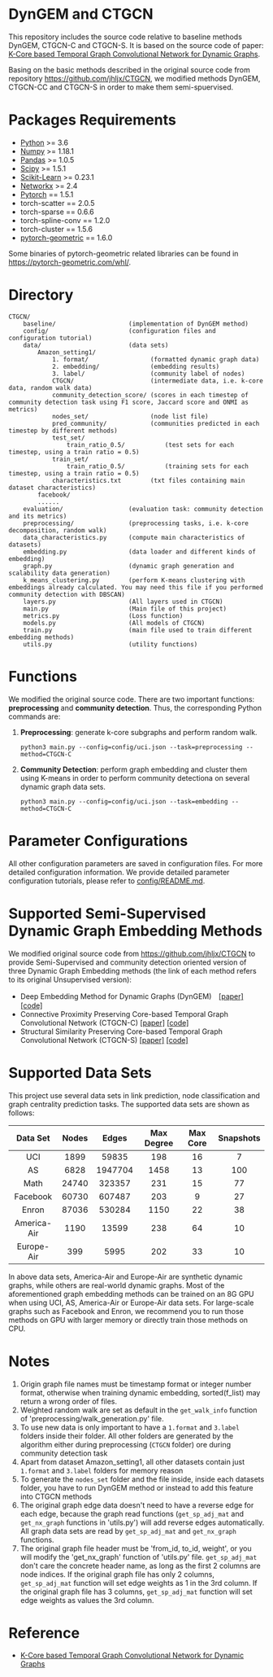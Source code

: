# DynGEM and CTGCN
This repository includes the source code relative to baseline methods DynGEM, CTGCN-C and CTGCN-S. It is based on the source code of paper: [K-Core based Temporal Graph Convolutional Network for Dynamic Graphs](https://ieeexplore.ieee.org/document/9240056).

Basing on the basic methods described in the original source code from repository https://github.com/jhljx/CTGCN, we modified methods DynGEM, CTGCN-CC and CTGCN-S in order to make them semi-spuervised.

# Packages Requirements
- [Python](https://www.python.org/downloads/) >= 3.6
- [Numpy](https://github.com/numpy/numpy) >= 1.18.1
- [Pandas](https://github.com/pandas-dev/pandas) >= 1.0.5
- [Scipy](https://github.com/scipy/scipy) >= 1.5.1
- [Scikit-Learn](https://github.com/scikit-learn/scikit-learn) >= 0.23.1
- [Networkx](https://github.com/networkx/networkx) >= 2.4
- [Pytorch](https://github.com/pytorch/pytorch) == 1.5.1
- torch-scatter == 2.0.5
- torch-sparse == 0.6.6
- torch-spline-conv == 1.2.0
- torch-cluster == 1.5.6
- [pytorch-geometric](https://github.com/rusty1s/pytorch_geometric) == 1.6.0

Some binaries of pytorch-geometric related libraries can be found in 
https://pytorch-geometric.com/whl/.

# Directory
    
    CTGCN/    
        baseline/                    (implementation of DynGEM method)  
        config/                      (configuration files and configuration tutorial)
        data/                        (data sets)  
            Amazon_setting1/
                1. format/                 (formatted dynamic graph data)  
                2. embedding/              (embedding results)  
                3. label/                  (community label of nodes)
                CTGCN/                     (intermediate data, i.e. k-core data, random walk data)
                community_detection_score/ (scores in each timestep of community detection task using F1 score, Jaccard score and ONMI as metrics)
                nodes_set/                 (node list file)    
                pred_community/            (communities predicted in each timestep by different methods)
                test_set/
                    train_ratio_0.5/           (test sets for each timestep, using a train ratio = 0.5)
                train_set/
                    train_ratio_0.5/           (training sets for each timestep, using a train ratio = 0.5)
                characteristics.txt        (txt files containing main dataset characteristics)
            facebook/
            ......
        evaluation/                  (evaluation task: community detection and its metrics)  
        preprocessing/               (preprocessing tasks, i.e. k-core decomposition, random walk)
        data_characteristics.py      (compute main characteristics of datasets)
        embedding.py                 (data loader and different kinds of embedding)  
        graph.py                     (dynamic graph generation and scalability data generation)  
        k_means_clustering.py        (perform K-means clustering with embeddings already calculated. You may need this file if you performed community detection with DBSCAN)
        layers.py                    (All layers used in CTGCN)  
        main.py                      (Main file of this project)
        metrics.py                   (Loss function)  
        models.py                    (All models of CTGCN)  
        train.py                     (main file used to train different embedding methods)  
        utils.py                     (utility functions)          

# Functions

We modified the original source code. There are two important functions: **preprocessing** and **community detection**. Thus, the corresponding Python commands are:

1. **Preprocessing**: generate k-core subgraphs and perform random walk.

       python3 main.py --config=config/uci.json --task=preprocessing --method=CTGCN-C

2. **Community Detection**: perform graph embedding and cluster them using K-means in order to perform community detectiona on several dynamic graph data sets.

       python3 main.py --config=config/uci.json --task=embedding --method=CTGCN-C

# Parameter Configurations

All other configuration parameters are saved in configuration files. For more detailed configuration information. We provide detailed parameter configuration tutorials, please refer to [config/README.md](https://github.com/jhljx/CTGCN/tree/master/config). 

# Supported Semi-Supervised Dynamic Graph Embedding Methods

We modified original source code from https://github.com/jhljx/CTGCN to provide Semi-Supervised and community detection oriented version of three Dynamic Graph Embedding methods (the link of each method refers to its original Unsupervised version):

- Deep Embedding Method for Dynamic Graphs (DynGEM)　[\[paper\]](https://arxiv.org/abs/1805.11273)　[\[code\]](https://github.com/jhljx/CTGCN/blob/master/baseline/dynGEM.py)      
- Connective Proximity Preserving Core-based Temporal Graph Convolutional Network (CTGCN-C)   [\[paper\]](https://arxiv.org/abs/2003.09902)   [\[code\]](https://github.com/jhljx/CTGCN)
- Structural Similarity Preserving Core-based Temporal Graph Convolutional Network (CTGCN-S)   [\[paper\]](https://arxiv.org/abs/2003.09902)   [\[code\]](https://github.com/jhljx/CTGCN)

# Supported Data Sets

This project use several data sets in link prediction, node classification and graph centrality prediction tasks. The supported data sets are shown as follows:

| **Data Set** | **Nodes** | **Edges** | **Max Degree** | **Max Core** | **Snapshots** |
|:----:|:----:| :----: | :----: |:----: |:----: |
| UCI | 1899 | 59835 | 198 | 16 | 7 |
| AS  | 6828 | 1947704 | 1458 | 13 | 100 |
| Math | 24740 | 323357 | 231 | 15 | 77 |
| Facebook | 60730 | 607487 | 203 | 9 | 27 |
| Enron | 87036 | 530284 | 1150 | 22 | 38 |
| America-Air | 1190 | 13599 | 238 | 64 | 10 |
| Europe-Air | 399 | 5995 | 202 | 33 | 10 | 

In above data sets, America-Air and Europe-Air are synthetic dynamic graphs, while others are real-world dynamic graphs. Most of the aforementioned graph embedding methods can be trained on an 8G GPU when using UCI, AS, America-Air or Europe-Air data sets. For large-scale graphs such as Facebook and Enron, we recommend you to run those methods on GPU with larger memory or directly train those methods on CPU.

# Notes
1. Origin graph file names must be timestamp format or integer number format, otherwise when training dynamic embedding, sorted(f_list) may return a wrong order of files.
2. Weighted random walk are set as default in the `get_walk_info` function of 'preprocessing/walk_generation.py' file.
3. To use new data is only important to have a `1.format` and `3.label` folders inside their folder. All other folders are generated by the algorithm either during preprocessing (`CTGCN` folder) ore during community detection task
4. Apart from dataset Amazon_setting1, all other datasets contain just `1.format` and `3.label` folders for memory reason
5. To generate the `nodes_set` folder and the file inside, inside each datasets folder, you have to run DynGEM method or instead to add this feature into CTGCN methods
6. The original graph edge data doesn't need to have a reverse edge for each edge, because the graph read functions (`get_sp_adj_mat` and `get_nx_graph` functions in 'utils.py') will add reverse edges automatically. All graph data sets are read by `get_sp_adj_mat` and `get_nx_graph` functions.
7. The original graph file header must be 'from_id, to_id, weight', or you will modify the 'get_nx_graph' function of 'utils.py' file. `get_sp_adj_mat` don't care the concrete header name, as long as the first 2 columns are node indices. If the original graph file has only 2 columns,  `get_sp_adj_mat` function will set edge weights as 1 in the 3rd column. If the original graph file has 3 columns, `get_sp_adj_mat` function will set edge weights as values the 3rd column.

# Reference
- [K-Core based Temporal Graph Convolutional Network for Dynamic Graphs](https://ieeexplore.ieee.org/document/9240056)
